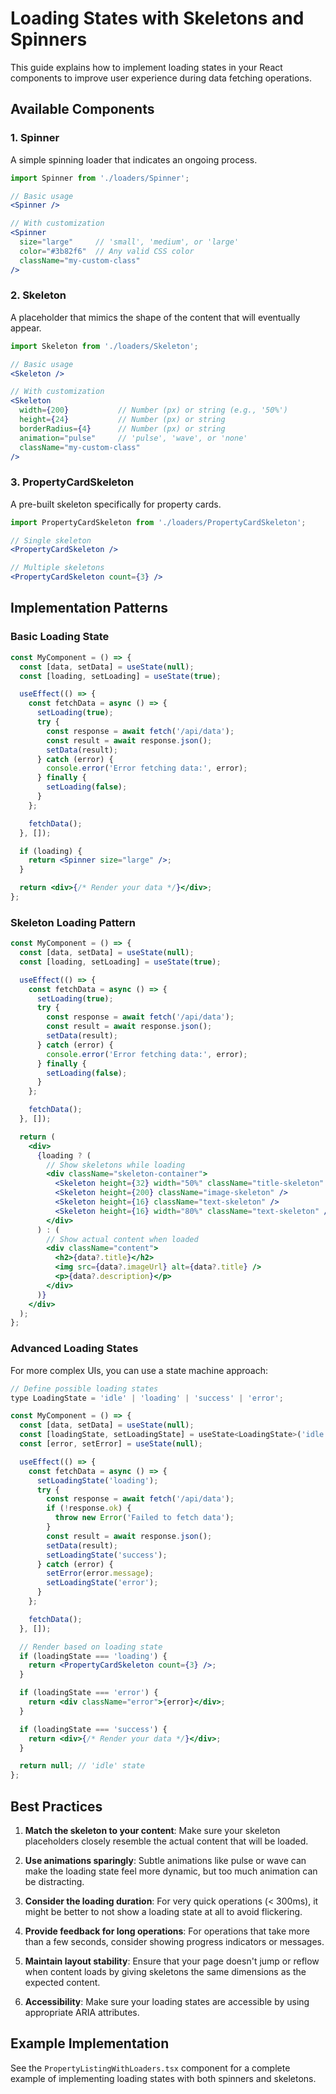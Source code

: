 # Loading States with Skeletons and Spinners

This guide explains how to implement loading states in your React components to improve user experience during data fetching operations.

## Available Components

### 1. Spinner

A simple spinning loader that indicates an ongoing process.

```jsx
import Spinner from './loaders/Spinner';

// Basic usage
<Spinner />

// With customization
<Spinner
  size="large"     // 'small', 'medium', or 'large'
  color="#3b82f6"  // Any valid CSS color
  className="my-custom-class"
/>
```

### 2. Skeleton

A placeholder that mimics the shape of the content that will eventually appear.

```jsx
import Skeleton from './loaders/Skeleton';

// Basic usage
<Skeleton />

// With customization
<Skeleton
  width={200}           // Number (px) or string (e.g., '50%')
  height={24}           // Number (px) or string
  borderRadius={4}      // Number (px) or string
  animation="pulse"     // 'pulse', 'wave', or 'none'
  className="my-custom-class"
/>
```

### 3. PropertyCardSkeleton

A pre-built skeleton specifically for property cards.

```jsx
import PropertyCardSkeleton from './loaders/PropertyCardSkeleton';

// Single skeleton
<PropertyCardSkeleton />

// Multiple skeletons
<PropertyCardSkeleton count={3} />
```

## Implementation Patterns

### Basic Loading State

```jsx
const MyComponent = () => {
  const [data, setData] = useState(null);
  const [loading, setLoading] = useState(true);

  useEffect(() => {
    const fetchData = async () => {
      setLoading(true);
      try {
        const response = await fetch('/api/data');
        const result = await response.json();
        setData(result);
      } catch (error) {
        console.error('Error fetching data:', error);
      } finally {
        setLoading(false);
      }
    };

    fetchData();
  }, []);

  if (loading) {
    return <Spinner size="large" />;
  }

  return <div>{/* Render your data */}</div>;
};
```

### Skeleton Loading Pattern

```jsx
const MyComponent = () => {
  const [data, setData] = useState(null);
  const [loading, setLoading] = useState(true);

  useEffect(() => {
    const fetchData = async () => {
      setLoading(true);
      try {
        const response = await fetch('/api/data');
        const result = await response.json();
        setData(result);
      } catch (error) {
        console.error('Error fetching data:', error);
      } finally {
        setLoading(false);
      }
    };

    fetchData();
  }, []);

  return (
    <div>
      {loading ? (
        // Show skeletons while loading
        <div className="skeleton-container">
          <Skeleton height={32} width="50%" className="title-skeleton" />
          <Skeleton height={200} className="image-skeleton" />
          <Skeleton height={16} className="text-skeleton" />
          <Skeleton height={16} width="80%" className="text-skeleton" />
        </div>
      ) : (
        // Show actual content when loaded
        <div className="content">
          <h2>{data?.title}</h2>
          <img src={data?.imageUrl} alt={data?.title} />
          <p>{data?.description}</p>
        </div>
      )}
    </div>
  );
};
```

### Advanced Loading States

For more complex UIs, you can use a state machine approach:

```jsx
// Define possible loading states
type LoadingState = 'idle' | 'loading' | 'success' | 'error';

const MyComponent = () => {
  const [data, setData] = useState(null);
  const [loadingState, setLoadingState] = useState<LoadingState>('idle');
  const [error, setError] = useState(null);

  useEffect(() => {
    const fetchData = async () => {
      setLoadingState('loading');
      try {
        const response = await fetch('/api/data');
        if (!response.ok) {
          throw new Error('Failed to fetch data');
        }
        const result = await response.json();
        setData(result);
        setLoadingState('success');
      } catch (error) {
        setError(error.message);
        setLoadingState('error');
      }
    };

    fetchData();
  }, []);

  // Render based on loading state
  if (loadingState === 'loading') {
    return <PropertyCardSkeleton count={3} />;
  }

  if (loadingState === 'error') {
    return <div className="error">{error}</div>;
  }

  if (loadingState === 'success') {
    return <div>{/* Render your data */}</div>;
  }

  return null; // 'idle' state
};
```

## Best Practices

1. **Match the skeleton to your content**: Make sure your skeleton placeholders closely resemble the actual content that will be loaded.

2. **Use animations sparingly**: Subtle animations like pulse or wave can make the loading state feel more dynamic, but too much animation can be distracting.

3. **Consider the loading duration**: For very quick operations (< 300ms), it might be better to not show a loading state at all to avoid flickering.

4. **Provide feedback for long operations**: For operations that take more than a few seconds, consider showing progress indicators or messages.

5. **Maintain layout stability**: Ensure that your page doesn't jump or reflow when content loads by giving skeletons the same dimensions as the expected content.

6. **Accessibility**: Make sure your loading states are accessible by using appropriate ARIA attributes.

## Example Implementation

See the `PropertyListingWithLoaders.tsx` component for a complete example of implementing loading states with both spinners and skeletons.

